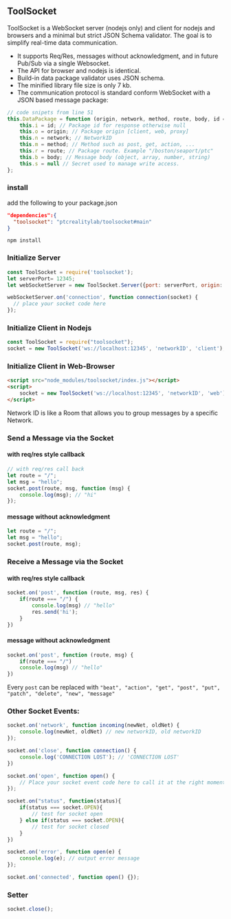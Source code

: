 ## ToolSocket
ToolSocket is a WebSocket server (nodejs only) and client for nodejs and browsers and a minimal but strict JSON Schema validator. The goal is to simplify real-time data communication.

+ It supports Req/Res, messages without acknowledgment, and in future Pub/Sub via a single Websocket.
+ The API for browser and nodejs is identical.
+ Build-in data package validator uses JSON schema.
+ The minified library file size is only 7 kb.
+ The communication protocol is standard conform WebSocket with a JSON based message package:

````javascript
// code snipets from line 51
this.DataPackage = function (origin, network, method, route, body, id = null) {
    this.i = id; // Package id for response otherwise null
    this.o = origin; // Package origin [client, web, proxy]
    this.n = network; // NetworkID
    this.m = method; // Method such as post, get, action, ...
    this.r = route; // Package route. Example "/boston/seaport/ptc"
    this.b = body; // Message body (object, array, number, string)
    this.s = null // Secret used to manage write access.
};
````



### install
add the following to your package.json
```json
"dependencies":{
  "toolsocket": "ptcrealitylab/toolsocket#main"
}
  ```
`npm install`

### Initialize Server
```javascript
const ToolSocket = require('toolsocket');
let serverPort= 12345;
let webSocketServer = new ToolSocket.Server({port: serverPort, origin: 'proxy'});

webSocketServer.on('connection', function connection(socket) {
  // place your socket code here
});
```

### Initialize Client in Nodejs

```javascript
const ToolSocket = require("toolsocket");
socket = new ToolSocket('ws://localhost:12345', 'networkID', 'client');
```

### Initialize Client in Web-Browser

```html
<script src="node_modules/toolsocket/index.js"></script>
<script>
    socket = new ToolSocket('ws://localhost:12345', 'networkID', 'web');
</script>
```

Network ID is like a Room that allows you to group messages by a specific Network.

### Send a Message via the Socket
#### with req/res style callback
```javascript
// with req/res call back
let route = "/";
let msg = "hello";
socket.post(route, msg, function (msg) {
    console.log(msg); // "hi"
});
```
#### message without acknowledgment 
```javascript
let route = "/";
let msg = "hello";
socket.post(route, msg);
```

### Receive a Message via the Socket
#### with req/res style callback
```javascript
socket.on('post', function (route, msg, res) {
    if(route === "/") {
        console.log(msg) // "hello"
        res.send('hi');
    }
}) 
``` 
#### message without acknowledgment
```javascript
socket.on('post', function (route, msg) {
    if(route === "/")
    console.log(msg) // "hello"
}) 
``` 

Every ``post`` can be replaced with `"beat", "action", "get", "post", "put", "patch", "delete", "new", "message"`

### Other Socket Events:

```javascript
socket.on('network', function incoming(newNet, oldNet) {
    console.log(newNet, oldNet) // new networkID, old networkID
});

socket.on('close', function connection() {
    console.log('CONNECTION LOST'); // 'CONNECTION LOST'
})

socket.on('open', function open() {
    // Place your socket event code here to call it at the right moment.
});

socket.on("status", function(status){
    if(status === socket.OPEN){
        // test for socket open
    } else if(status === socket.OPEN){
        // test for socket closed
    }
})

socket.on('error', function open(e) {
    console.log(e); // output error message
});

socket.on('connected', function open() {});

```

### Setter 

```javascript
socket.close();
```